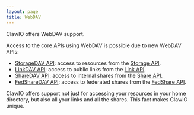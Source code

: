 ```yaml
---
layout: page
title: WebDAV
---
```


ClawIO offers WebDAV support.

Access to the core APIs using WebDAV is possible due to new WebDAV APIs:

+ [StorageDAV API](/api/v1/storagedav): access to resources from the [Storage API](/api/v1/storage).
+ [LinkDAV API](/api/v1/linkdav): access to public links from the [Link API](/api/v1/link).
+ [ShareDAV API](/api/v1/sharedav): access to internal shares from the [Share API](/api/v1/share).
+ [FedShareDAV API](/api/v1/fedsharedav): access to federated shares from the [FedShare API](/api/v1/fedsharedav).

ClawIO offers support not just for accessing your resources in your home directory, but also all your links and all the shares.
This fact makes ClawIO unique.

